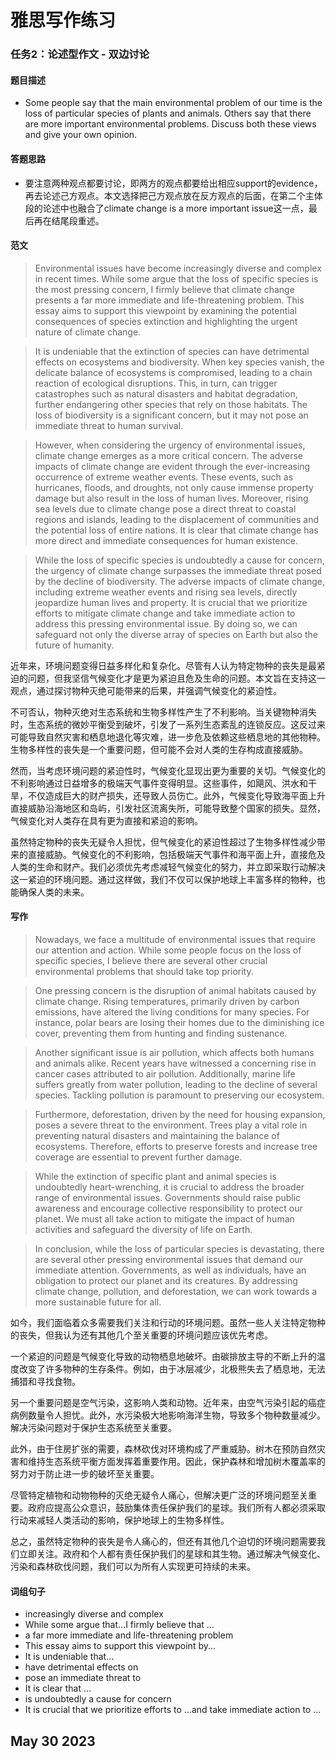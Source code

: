 # 雅思写作练习

### 任务2：论述型作文 - 双边讨论

#### 题目描述

- Some people say that the main environmental problem of our time is the loss of particular species of plants and animals. Others say that there are more important environmental problems. 
  Discuss both these views and give your own opinion. 

#### 答题思路

- 要注意两种观点都要讨论，即两方的观点都要给出相应support的evidence，再去论述己方观点。本文选择把己方观点放在反方观点的后面，在第二个主体段的论述中也融合了climate change is a more important issue这一点，最后再在结尾段重述。 


#### 范文
> Environmental issues have become increasingly diverse and complex in recent times. 
  While some argue that the loss of specific species is the most pressing concern, I firmly believe that climate change presents a far more immediate and life-threatening problem. 
  This essay aims to support this viewpoint by examining the potential consequences of species extinction and highlighting the urgent nature of climate change.

> It is undeniable that the extinction of species can have detrimental effects on ecosystems and biodiversity. 
  When key species vanish, the delicate balance of ecosystems is compromised, leading to a chain reaction of ecological disruptions. 
  This, in turn, can trigger catastrophes such as natural disasters and habitat degradation, further endangering other species that rely on those habitats. 
  The loss of biodiversity is a significant concern, but it may not pose an immediate threat to human survival.

> However, when considering the urgency of environmental issues, climate change emerges as a more critical concern. 
  The adverse impacts of climate change are evident through the ever-increasing occurrence of extreme weather events. 
  These events, such as hurricanes, floods, and droughts, not only cause immense property damage but also result in the loss of human lives. 
  Moreover, rising sea levels due to climate change pose a direct threat to coastal regions and islands, leading to the displacement of communities and the potential loss of entire nations. 
  It is clear that climate change has more direct and immediate consequences for human existence.

> While the loss of specific species is undoubtedly a cause for concern, the urgency of climate change surpasses the immediate threat posed by the decline of biodiversity. 
  The adverse impacts of climate change, including extreme weather events and rising sea levels, directly jeopardize human lives and property. 
  It is crucial that we prioritize efforts to mitigate climate change and take immediate action to address this pressing environmental issue. 
  By doing so, we can safeguard not only the diverse array of species on Earth but also the future of humanity.

近年来，环境问题变得日益多样化和复杂化。尽管有人认为特定物种的丧失是最紧迫的问题，但我坚信气候变化才是更为紧迫且危及生命的问题。本文旨在支持这一观点，通过探讨物种灭绝可能带来的后果，并强调气候变化的紧迫性。

不可否认，物种灭绝对生态系统和生物多样性产生了不利影响。当关键物种消失时，生态系统的微妙平衡受到破坏，引发了一系列生态紊乱的连锁反应。这反过来可能导致自然灾害和栖息地退化等灾难，进一步危及依赖这些栖息地的其他物种。生物多样性的丧失是一个重要问题，但可能不会对人类的生存构成直接威胁。

然而，当考虑环境问题的紧迫性时，气候变化显现出更为重要的关切。气候变化的不利影响通过日益增多的极端天气事件变得明显。这些事件，如飓风、洪水和干旱，不仅造成巨大的财产损失，还导致人员伤亡。此外，气候变化导致海平面上升直接威胁沿海地区和岛屿，引发社区流离失所，可能导致整个国家的损失。显然，气候变化对人类存在具有更为直接和紧迫的影响。

虽然特定物种的丧失无疑令人担忧，但气候变化的紧迫性超过了生物多样性减少带来的直接威胁。气候变化的不利影响，包括极端天气事件和海平面上升，直接危及人类的生命和财产。我们必须优先考虑减轻气候变化的努力，并立即采取行动解决这一紧迫的环境问题。通过这样做，我们不仅可以保护地球上丰富多样的物种，也能确保人类的未来。




#### 写作

> Nowadays, we face a multitude of environmental issues that require our attention and action. 
  While some people focus on the loss of specific species, I believe there are several other crucial environmental problems that should take top priority.

> One pressing concern is the disruption of animal habitats caused by climate change. 
  Rising temperatures, primarily driven by carbon emissions, have altered the living conditions for many species. 
  For instance, polar bears are losing their homes due to the diminishing ice cover, preventing them from hunting and finding sustenance.

> Another significant issue is air pollution, which affects both humans and animals alike. 
  Recent years have witnessed a concerning rise in cancer cases attributed to air pollution. 
  Additionally, marine life suffers greatly from water pollution, leading to the decline of several species. 
  Tackling pollution is paramount to preserving our ecosystem.

> Furthermore, deforestation, driven by the need for housing expansion, poses a severe threat to the environment. 
  Trees play a vital role in preventing natural disasters and maintaining the balance of ecosystems. 
  Therefore, efforts to preserve forests and increase tree coverage are essential to prevent further damage.

> While the extinction of specific plant and animal species is undoubtedly heart-wrenching, it is crucial to address the broader range of environmental issues. 
  Governments should raise public awareness and encourage collective responsibility to protect our planet. 
  We must all take action to mitigate the impact of human activities and safeguard the diversity of life on Earth.

> In conclusion, while the loss of particular species is devastating, there are several other pressing environmental issues that demand our immediate attention. 
  Governments, as well as individuals, have an obligation to protect our planet and its creatures. 
  By addressing climate change, pollution, and deforestation, we can work towards a more sustainable future for all. 

如今，我们面临着众多需要我们关注和行动的环境问题。虽然一些人关注特定物种的丧失，但我认为还有其他几个至关重要的环境问题应该优先考虑。

一个紧迫的问题是气候变化导致的动物栖息地破坏。由碳排放主导的不断上升的温度改变了许多物种的生存条件。例如，由于冰层减少，北极熊失去了栖息地，无法捕猎和寻找食物。

另一个重要问题是空气污染，这影响人类和动物。近年来，由空气污染引起的癌症病例数量令人担忧。此外，水污染极大地影响海洋生物，导致多个物种数量减少。解决污染问题对于保护生态系统至关重要。

此外，由于住房扩张的需要，森林砍伐对环境构成了严重威胁。树木在预防自然灾害和维持生态系统平衡方面发挥着重要作用。因此，保护森林和增加树木覆盖率的努力对于防止进一步的破坏至关重要。

尽管特定植物和动物物种的灭绝无疑令人痛心，但解决更广泛的环境问题至关重要。政府应提高公众意识，鼓励集体责任保护我们的星球。我们所有人都必须采取行动来减轻人类活动的影响，保护地球上的生物多样性。

总之，虽然特定物种的丧失是令人痛心的，但还有其他几个迫切的环境问题需要我们立即关注。政府和个人都有责任保护我们的星球和其生物。通过解决气候变化、污染和森林砍伐问题，我们可以为所有人实现更可持续的未来。




#### 词组句子
- increasingly diverse and complex
- While some argue that...I firmly believe that ...
- a far more immediate and life-threatening problem
- This essay aims to support this viewpoint by...
- It is undeniable that...
- have detrimental effects on
- pose an immediate threat to
- It is clear that ...
- is undoubtedly a cause for concern
- It is crucial that we prioritize efforts to ...and take immediate action to ...

## May 30 2023
